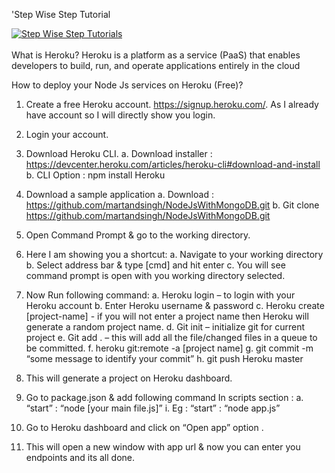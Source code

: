 'Step Wise Step Tutorial


[![Step Wise Step Tutorials](https://img.youtube.com/vi/jqrkhxoP4bU/0.jpg)](https://www.youtube.com/watch?v=jqrkhxoP4bU)
<br/><br/>
What is Heroku?
Heroku is a platform as a service (PaaS) that enables developers to build, run, and operate applications entirely in the cloud

How to deploy your Node Js services on Heroku (Free)?

1.	Create a free Heroku account. https://signup.heroku.com/. As I already have account so I will directly show you login.

2.	Login your account.


3.	Download Heroku CLI.
a.	Download installer : https://devcenter.heroku.com/articles/heroku-cli#download-and-install
b.	CLI Option : npm install Heroku

4.	Download a sample application 
a.	Download : https://github.com/martandsingh/NodeJsWithMongoDB.git
b.	Git clone https://github.com/martandsingh/NodeJsWithMongoDB.git

5.	Open Command Prompt & go to the working directory.
6.	Here I am showing you a shortcut:
a.	Navigate to your working directory 
b.	Select address bar & type [cmd] and hit enter
c.	You will see command prompt is open with you working directory selected.
7.	Now Run following command:
a.	Heroku login – to login with your Heroku account
b.	Enter Heroku username & password
c.	Heroku create [project-name] - if you will not enter a project name then Heroku will generate a random project name.
d.	Git init – initialize git for current project
e.	Git add . – this will add all the file/changed files in a queue to be committed.
f.	heroku git:remote -a [project name]
g.	git commit -m “some message to identify your commit”
h.	git push Heroku master
8.	This will generate a project on Heroku dashboard.
9.	Go to package.json & add following command In scripts section :
a.	“start” : “node [your main file.js]” 
i.	Eg : “start” : “node app.js”
10.	Go to Heroku dashboard and click on “Open app” option .
11.	This will open a new window with app url & now you can enter you endpoints and its all done.







